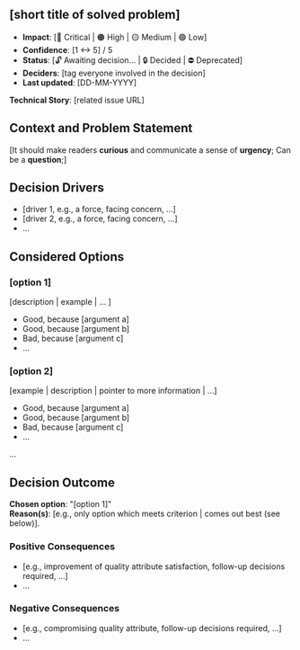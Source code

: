 ## [short title of solved problem]

- **Impact**: [🔴 Critical | 🟠 High | 🟡 Medium | 🟢 Low]
- **Confidence**: [1 <-> 5] / 5️
- **Status**: [🔓 Awaiting decision... | 🔒 Decided | ⛔ Deprecated]
- **Deciders**: [tag everyone involved in the decision]
- **Last updated**: [DD-MM-YYYY]

**Technical Story**: [related issue URL] <!-- optional -->

## Context and Problem Statement

[It should make readers **curious** and communicate a sense of **urgency**; Can be a **question**;]

## Decision Drivers <!-- optional -->

- [driver 1, e.g., a force, facing concern, …]
- [driver 2, e.g., a force, facing concern, …]
- … <!-- numbers of drivers can vary -->

## Considered Options

### [option 1]

[description | example | … ] <!-- optional -->

- Good, because [argument a]
- Good, because [argument b]
- Bad, because [argument c]
- … <!-- numbers of pros and cons can vary -->

### [option 2]

[example | description | pointer to more information | …] <!-- optional -->

- Good, because [argument a]
- Good, because [argument b]
- Bad, because [argument c]
- … <!-- numbers of pros and cons can vary -->

...

## Decision Outcome

**Chosen option**: "[option 1]"  
**Reason(s)**: [e.g., only option which meets criterion | comes out best (see below)].

### Positive Consequences <!-- optional -->

- [e.g., improvement of quality attribute satisfaction, follow-up decisions required, …]
- …

### Negative Consequences <!-- optional -->

- [e.g., compromising quality attribute, follow-up decisions required, …]
- …
